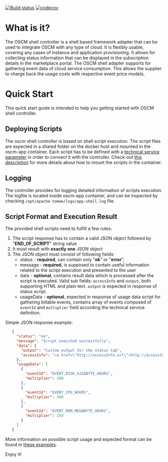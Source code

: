 [![Build status](https://travis-ci.org/servicecatalog/oscm-app-shell.svg?branch=master)](https://travis-ci.org/servicecatalog/oscm-app-shell)
[![codecov](https://codecov.io/gh/servicecatalog/oscm-app-shell/branch/master/graph/badge.svg)](https://codecov.io/gh/servicecatalog/oscm-app-shell)

# What is it?
The OSCM shell controller is a shell based framework adapter that can be used to integrate OSCM with any type of cloud. It is flexibly usable, covering any cases of instance and application provisioning. It allows for collecting status information that can be displayed in the subscription details in the marketplace portal. The OSCM shell adapter supports for gathering event data of cloud service consumption. This allows the supplier to charge back the usage costs with respective event price models.

# Quick Start
This quick start guide is intended to help you getting started with OSCM shell controller.

## Deploying Scripts 
The oscm shell controller is based on shell script execution. The script files are expected in a shared folder on the docker host and mounted in the oscm-app container. Each script has to be defined with a [technical service parameter](https://github.com/servicecatalog/oscm-app-shell/blob/master/src/main/resources/TechnicalService.xml) in order to connect it with the controller. Check-out [this description](https://github.com/servicecatalog/oscm-dockerbuild#import-local-shell-scripts-for-oscm-app-shell-component) for more details about how to mount the scripts in the container.

## Logging
The controller provides for logging detailed information of scripts execution. The logfile is located inside oscm-app container, and can be inspected by checking `/opt/apache-tomee/logs/app-shell.log` file.

## Script Format and Execution Result
The provided shell scripts need to fulfill a few rules:

1. The script response has to contain a valid JSON object followed by "**END_OF_SCRIPT**" string value
2. It must result with **exactly one** JSON object
3. The JSON object must consist of following fields:
   * status - **required**, can contain only "**ok**" or "**error**",
   * message - **required**, is supposed to contain useful information related to the script execution and presented to the user
   * data - **optional**, contains result data which is processed after the script is executed. Valid sub fields: ```accessInfo``` and ```output```, both supporting HTML and plain text. ```output``` is expected in response of status script. 
   * usageData - **optional**, expected in response of usage data script for gathering billable events, contains array of events composed of ```eventId``` and ```multiplier``` field according the technical service definition.
   
Simple JSON response example:
```json   
   {
     "status": "ok",
     "message": "Script executed successfully",
     "data": {
       "output": "Custom output for the status tab",
       "accessInfo": "<a href=\"http://accessInfo.url\">http://accessInfo.url </a>"
     },
     "usageData": [
       {
         "eventId": "EVENT_DISK_GIGABYTE_HOURS",
         "multiplier": 100
       },
       {
         "eventId": "EVENT_CPU_HOURS",
         "multiplier": 300
       },
       {
         "eventId": "EVENT_RAM_MEGABYTE_HOURS",
         "multiplier": 250
       }
     ]
   }
```

More information on possible script usage and expected format can be found in [these examples](https://github.com/servicecatalog/oscm-app-shell/tree/master/src/main/resources/sample_scripts).

Enjoy it!
